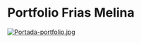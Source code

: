 # Portfolio Frias Melina
[![Portada-portfolio.jpg](https://i.postimg.cc/j5Wkqvv9/Portada-portfolio.jpg)](https://postimg.cc/8JSbtR2B)
